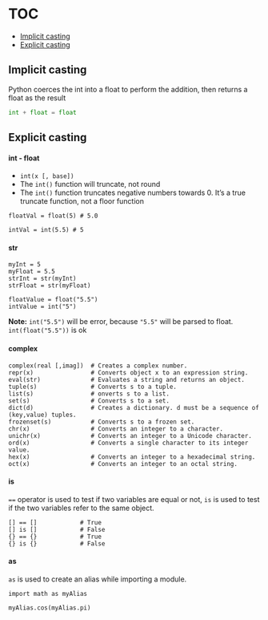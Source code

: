 # TOC
* [Implicit casting](/type_casting.md#implicit-casting)
* [Explicit casting](/type_casting.md#explicit-casting)

## Implicit casting
Python coerces the int into a float to perform the addition, then returns a float as the result
```python
int + float = float
```

## Explicit casting
#### int - float
* `int(x [, base])`
* The `int()` function will truncate, not round
* The `int()` function truncates negative numbers towards 0. It’s a true truncate function, not a floor function
```
floatVal = float(5) # 5.0

intVal = int(5.5) # 5
```
#### str
```
myInt = 5
myFloat = 5.5
strInt = str(myInt)
strFloat = str(myFloat)

floatValue = float("5.5")
intValue = int("5")
```
**Note:** `int("5.5")` will be error, because `"5.5"` will be parsed to float. `int(float("5.5"))` is ok

#### complex
```
complex(real [,imag])  # Creates a complex number.
repr(x)                # Converts object x to an expression string.
eval(str)              # Evaluates a string and returns an object.
tuple(s)               # Converts s to a tuple.
list(s)                # onverts s to a list.
set(s)                 # Converts s to a set.
dict(d)                # Creates a dictionary. d must be a sequence of (key,value) tuples.
frozenset(s)           # Converts s to a frozen set.
chr(x)                 # Converts an integer to a character.
unichr(x)              # Converts an integer to a Unicode character.
ord(x)                 # Converts a single character to its integer value.
hex(x)                 # Converts an integer to a hexadecimal string.
oct(x)                 # Converts an integer to an octal string.
```

#### is
`==` operator is used to test if two variables are equal or not, `is` is used to test if the two variables refer to the same object.
```
[] == []            # True
[] is []            # False
{} == {}            # True
{} is {}            # False
```

#### as
`as` is used to create an alias while importing a module.
```
import math as myAlias

myAlias.cos(myAlias.pi)
```
